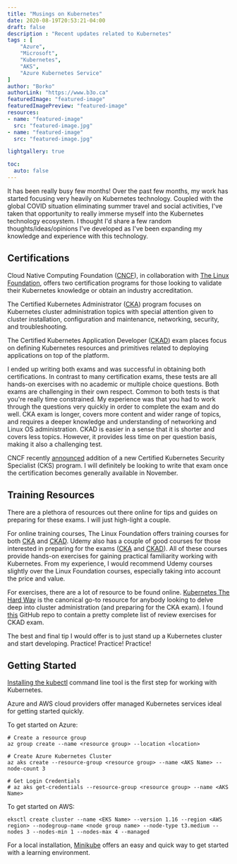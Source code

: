 ```yaml
---
title: "Musings on Kubernetes"
date: 2020-08-19T20:53:21-04:00
draft: false
description : "Recent updates related to Kubernetes"
tags : [
    "Azure",
    "Microsoft",
    "Kubernetes",
    "AKS",
    "Azure Kubernetes Service"
]
author: "Borko"
authorLink: "https://www.b3o.ca"
featuredImage: "featured-image"
featuredImagePreview: "featured-image"
resources:
- name: "featured-image"
  src: "featured-image.jpg"
- name: "featured-image"
  src: "featured-image.jpg"

lightgallery: true

toc:
  auto: false
---
```

It has been really busy few months! Over the past few months, my work has started focusing very heavily on Kubernetes technology. Coupled with the global COVID situation eliminating summer travel and social activities, I've taken that opportunity to really immerse myself into the Kubernetes technology ecosystem. I thought I'd share a few random thoughts/ideas/opinions I've developed as I've been expanding my knowledge and experience with this technology.

## Certifications

Cloud Native Computing Foundation ([CNCF](https://www.cncf.io/)), in collaboration with [The Linux Foundation](https://www.linuxfoundation.org/), offers two certification programs for those looking to validate their Kubernetes knowledge or obtain an industry accreditation.

The Certified Kubernetes Administrator ([CKA](https://www.cncf.io/certification/cka/)) program focuses on Kubernetes cluster administration topics with special attention given to cluster installation, configuration and maintenance, networking, security, and troubleshooting.

The Certified Kubernetes Application Developer ([CKAD](https://www.cncf.io/certification/ckad/)) exam places focus on defining Kubernetes resources and primitives related to deploying applications on top of the platform.

I ended up writing both exams and was successful in obtaining both certifications. In contrast to many certification exams, these tests are all hands-on exercises with no academic or multiple choice questions. Both exams are challenging in their own respect.  Common to both tests is that you're really time constrained. My experience was that you had to work through the questions very quickly in order to complete the exam and do well. CKA exam is longer, covers more content and wider range of topics, and requires a deeper knowledge and understanding of networking and Linux OS administration. CKAD is easier in a sense that it is shorter and covers less topics. However, it provides less time on per question basis, making it also a challenging test.

CNCF recently [announced](https://www.cncf.io/blog/2020/07/15/certified-kubernetes-security-specialist-cks-coming-in-november/) addition of a new Certified Kubernetes Security Specialist (CKS) program. I will definitely be looking to write that exam once the certification becomes generally available in November.

## Training Resources

There are a plethora of resources out there online for tips and guides on preparing for these exams. I will just high-light a couple.

For online training courses, The Linux Foundation offers training courses for both [CKA](https://training.linuxfoundation.org/certification/certified-kubernetes-administrator-cka/) and [CKAD](https://training.linuxfoundation.org/certification/certified-kubernetes-application-developer-ckad/). Udemy also has a couple of good courses for those interested in preparing for the exams ([CKA](https://www.udemy.com/course/certified-kubernetes-administrator-with-practice-tests/) and [CKAD](https://www.udemy.com/course/certified-kubernetes-application-developer/)). All of these courses provide hands-on exercises for gaining practical familiarity working with Kubernetes. From my experience, I would recommend Udemy courses slightly over the Linux Foundation courses, especially taking into account the price and value.

For exercises, there are a lot of resource to be found online. [Kubernetes The Hard Way](https://github.com/kelseyhightower/kubernetes-the-hard-way) is the canonical go-to resource for anybody looking to delve deep into cluster administration (and preparing for the CKA exam). I found [this](https://github.com/dgkanatsios/CKAD-exercises) GitHub repo to contain a pretty complete list of review exercises for CKAD exam.

The best and final tip I would offer is to just stand up a Kubernetes cluster and start developing. Practice! Practice! Practice!

## Getting Started

[Installing the kubectl](https://kubernetes.io/docs/tasks/tools/install-kubectl/) command line tool is the first step for working with Kubernetes. 

Azure and AWS cloud providers offer managed Kubernetes services ideal for getting started quickly.

To get started on Azure:
```
# Create a resource group
az group create --name <resource group> --location <location>

# Create Azure Kubernetes Cluster
az aks create --resource-group <resource group> --name <AKS Name> --node-count 3

# Get Login Credentials
# az aks get-credentials --resource-group <resource group> --name <AKS Name>
```

To get started on AWS:
```
eksctl create cluster --name <EKS Name> --version 1.16 --region <AWS region> --nodegroup-name <node group name> --node-type t3.medium --nodes 3 --nodes-min 1 --nodes-max 4 --managed
```
For a local installation, [Minikube](https://kubernetes.io/docs/setup/learning-environment/minikube/) offers an easy and quick way to get started with a learning environment.